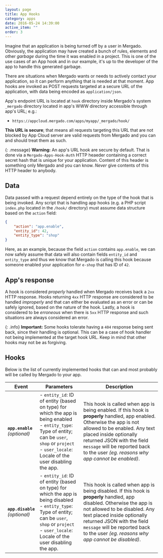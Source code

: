 ```yaml
---
layout: page
title: App Hooks
category: apps
date: 2016-05-24 14:39:00
active_item: ""
order: 3
---
```


Imagine that an application is being turned off by a user in Mergado. Obviously, the application may have created a bunch of rules, elements and other _garbage_ during the time it was enabled in a project. This is one of the use cases of an App hook and in our example, it's up to the developer of the app to handle this generated garbage.

There are situations when Mergado wants or needs to actively contact your application, so it can perform anything that is needed at that moment. App hooks are invoked as POST requests targeted at a secure URL of the application, with data being encoded as `application/json`.

App's endpoint URL is located at `hook` directory inside Mergado's system `_mergado` directory located in app's WWW directory accessible through app's URL; e.g.:

* `https://appcloud.mergado.com/apps/myapp/_mergado/hook/`

**This URL is secure**; that means all requests targeting this URL that are not blocked by App Cloud server are valid requests from Mergado and you can and should treat them as such.

{: .message}
**Warning:** An app's URL hook are secure by default. That is done via a `Mergado-Apps-Hook-Auth` HTTP heaeder containing a correct secret hash that is unique for your application. Content of this header is something only Mergado and you can know. *Never* give contents of this HTTP header to anybody.

## Data

Data passed with a request depend entirely on the type of the hook that is being invoked. Any script that is handling app hooks (e.g. a PHP script `index.php` located in the `/hook/` directory) must assume data structure based on the `action` field:

```json
{
    "action": "app.enable",
    "entity_id": 42,
    "entity_type": "shop"
}
```

Here, as an example, because the field `action` contains `app.enable`, we can now safely assume that data will also contain fields `entity_id` and `entity_type` and thus we know that Mergado is calling this hook because someone enabled your application for `e-shop` that has ID of `42`.

## App's response

A hook is considered *properly* handled when Mergado receives back a `2xx` HTTP response. Hooks returning `4xx` HTTP response are considered to be handled *improperly* and that can either be evaluated as an error or can be safely ignored, based on the nature of the hook. Lastly, a hook is considered to be *erroneous* when there is `5xx` HTTP response and such situations are always considered an error.

{: .info}
**Important:** Some hooks tolerate having a `404` response being sent back, since their handling is optional. This can be a case of hook handler not being implemented at the target hook URL. Keep in mind that other hooks may not be as forgiving.

## Hooks

Below is the list of currently implemented hooks that can and most probably will be called by Mergado to your app.

Event | Parameters | Description
---- | ---------- | -----------
**``app.enable``** <br> *(optional)* | - `entity_id`: ID of entity (based on type) for which the app is being enabled <br> - `entity_type`: Type of entity; can be `user`, `shop` or `project` <br> - `user_locale`: Locale of the user disabling the app. | This hook is called when app is being enabled. If this hook is **properly** handled, app enabled. Otherwise the app is not allowed to be enabled. Any text placed inside optionally returned JSON with the field `message` will be reported back to the user *(eg. reasons why app cannot be enabled)*.
**``app.disable``** <br> *(optional)* | - `entity_id`: ID of entity (based on type) for which the app is being disabled <br> - `entity_type`: Type of entity; can be `user`, `shop` or `project` <br> - `user_locale`: Locale of the user disabling the app. | This hook is called when app is being disabled. If this hook is **properly** handled, app disabled. Otherwise the app is not allowed to be disabled. Any text placed inside optionally returned JSON with the field `message` will be reported back to the user *(eg. reasons why app cannot be disabled)*.
